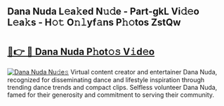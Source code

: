 ## Dana Nuda L𝚎a𝚔ed N𝚞𝚍e - Part-gkL Vi𝚍𝚎o L𝚎a𝚔s - H𝚘𝚝 O𝚗𝚕yf𝚊ns P𝚑𝚘tos ZstQw

# <h2><a href="http://kf0dl0.oniu.top/?m=Dana+Nuda">🔗👉 🔴 Dana Nuda P𝚑ot𝚘𝚜 V𝚒d𝚎o</a></h2>

[![Dana Nuda Nu𝚍e𝚜](https://i.imgur.com/0qMVB7G.gif)](http://kf0dl0.oniu.top/?m=Dana+Nuda)
Virtual content creator and entertainer Dana Nuda, recognized for disseminating dance and lifestyle inspiration through trending dance trends and compact clips. Selfless volunteer Dana Nuda, famed for their generosity and commitment to serving their community.  
